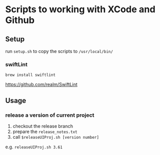 # Scripts to working with XCode and Github

## Setup

run `setup.sh` to copy the scripts to `/usr/local/bin/`

### swiftLint
`brew install swiftlint`

https://github.com/realm/SwiftLint

## Usage
### release a version of current project
1. checkout the release branch
2. prepare the `release_notes.txt`
2. call `$releaseUIProj.sh [version number]`

e.g.
`releaseUIProj.sh 3.61`
